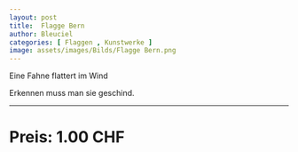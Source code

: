 ```yaml
---
layout: post
title:  Flagge Bern
author: Bleuciel
categories: [ Flaggen , Kunstwerke ]
image: assets/images/Bilds/Flagge Bern.png
---
```



Eine Fahne flattert im Wind

Erkennen muss man sie geschind.

-----

# Preis: 1.00 CHF
